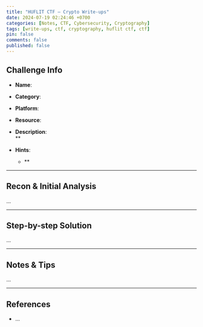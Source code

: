 ```yaml
---
title: "HUFLIT CTF – Crypto Write-ups"
date: 2024-07-19 02:24:46 +0700
categories: [Notes, CTF, Cybersecurity, Cryptography]
tags: [write-ups, ctf, cryptography, huflit ctf, ctf]
pin: false
comments: false
published: false
---
```


## Challenge Info

- **Name**:   
- **Category**: 
- **Platform**:   
- **Resource**:
- **Description**:  
  **

- **Hints**:  
  - **  


---

## Recon & Initial Analysis

...

---

## Step-by-step Solution

...

---

## Notes & Tips

...

---

## References

- ...
